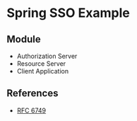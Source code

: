 # Spring SSO Example

## Module
- Authorization Server
- Resource Server
- Client Application

## References
- [RFC 6749](https://tools.ietf.org/html/rfc6749)